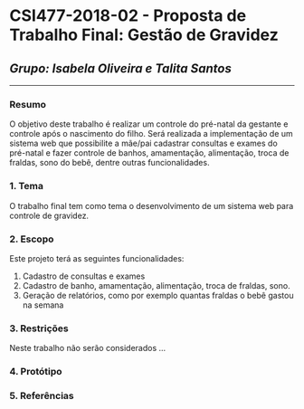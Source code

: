# **CSI477-2018-02 - Proposta de Trabalho Final: Gestão de Gravidez**
## *Grupo: Isabela Oliveira e Talita Santos*

--------------

<!-- Descrever um resumo sobre o trabalho. -->

### Resumo
O objetivo deste trabalho é realizar um controle do pré-natal da gestante e controle após o nascimento do filho. Será realizada a implementação de um sistema web que possibilite a mãe/pai cadastrar consultas e exames do pré-natal e fazer controle de banhos, amamentação, alimentação, troca de fraldas, sono do bebê, dentre outras funcionalidades.

<!-- Apresentar o tema. -->
### 1. Tema

  O trabalho final tem como tema o desenvolvimento de um sistema web para controle de gravidez.

<!-- Descrever e limitar o escopo da aplicação. -->
### 2. Escopo

  Este projeto terá as seguintes funcionalidades:
  1) Cadastro de consultas e exames
  2) Cadastro de banho, amamentação, alimentação, troca de fraldas, sono.
  3) Geração de relatórios, como por exemplo quantas fraldas o bebê gastou na semana

<!-- Apresentar restrições de funcionalidades e de escopo. -->
### 3. Restrições

  Neste trabalho não serão considerados ...

<!-- Construir alguns protótipos para a aplicação, disponibilizá-los no Github e descrever o que foi considerado. //-->
### 4. Protótipo
  

### 5. Referências

